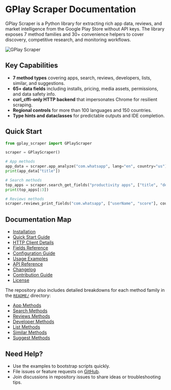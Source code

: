 # GPlay Scraper Documentation

GPlay Scraper is a Python library for extracting rich app data, reviews, and market intelligence from the Google Play Store without API keys. The library exposes 7 method families and 30+ convenience helpers to cover discovery, competitive research, and monitoring workflows.

![GPlay Scraper](https://github.com/Mohammedcha/gplay-scraper/blob/main/assets/gplay-scraper.png)

## Key Capabilities

- **7 method types** covering apps, search, reviews, developers, lists, similar, and suggestions.
- **65+ data fields** including installs, pricing, media assets, permissions, and data safety info.
- **curl_cffi-only HTTP backend** that impersonates Chrome for resilient scraping.
- **Regional controls** for more than 100 languages and 150 countries.
- **Type hints and dataclasses** for predictable outputs and IDE completion.

## Quick Start

```python
from gplay_scraper import GPlayScraper

scraper = GPlayScraper()

# App methods
app_data = scraper.app_analyze("com.whatsapp", lang="en", country="us")
print(app_data["title"])

# Search methods
top_apps = scraper.search_get_fields("productivity apps", ["title", "developer"], count=10, lang="en", country="us")
print(top_apps[:3])

# Reviews methods
scraper.reviews_print_fields("com.whatsapp", ["userName", "score"], count=10, sort="NEWEST")
```

## Documentation Map

- [Installation](installation.md)
- [Quick Start Guide](quickstart.md)
- [HTTP Client Details](http_client.md)
- [Fields Reference](fields_reference.md)
- [Configuration Guide](configuration.md)
- [Usage Examples](examples.md)
- [API Reference](api_reference.md)
- [Changelog](../CHANGELOG.md)
- [Contribution Guide](../CONTRIBUTING.md)
- [License](../LICENSE)

The repository also includes detailed breakdowns for each method family in the [`README/`](../README/README.md) directory:

- [App Methods](../README/APP_METHODS.md)
- [Search Methods](../README/SEARCH_METHODS.md)
- [Reviews Methods](../README/REVIEWS_METHODS.md)
- [Developer Methods](../README/DEVELOPER_METHODS.md)
- [List Methods](../README/LIST_METHODS.md)
- [Similar Methods](../README/SIMILAR_METHODS.md)
- [Suggest Methods](../README/SUGGEST_METHODS.md)

## Need Help?

- Use the examples to bootstrap scripts quickly.
- File issues or feature requests on [GitHub](https://github.com/Mohammedcha/gplay-scraper/issues).
- Join discussions in repository issues to share ideas or troubleshooting tips.
